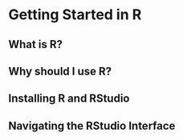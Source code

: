 # Getting Started in R

## What is R?

## Why should I use R?

## Installing R and RStudio

## Navigating the RStudio Interface

